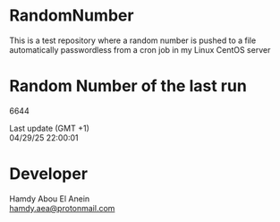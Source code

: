 # RandomNumber    
This is a test repository where a random number is pushed to a file automatically passwordless from a cron job in my Linux CentOS server    
# Random Number of the last run   
6644
      
Last update (GMT +1)    
04/29/25 22:00:01
# Developer    
Hamdy Abou El Anein   
hamdy.aea@protonmail.com
